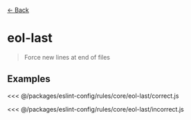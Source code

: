 [&#x2190; Back](./)
# eol-last <badge text="error" type="error" vertical="middle"/>

> Force new lines at end of files


## Examples

<code-highlight>
 
<div slot="correct">

<<< @/packages/eslint-config/rules/core/eol-last/correct.js

</div>

 
<div slot="incorrect">

<<< @/packages/eslint-config/rules/core/eol-last/incorrect.js

</div>

 
</code-highlight>

